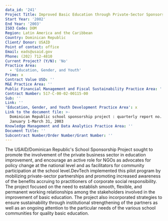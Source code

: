 ```yaml
---
data_id: '241'
Project Title: Improved Basic Education through Private-Sector Sponsorship of Public Schools
Start Year: '2002'
End Year: '2003'
ISO3 Code: DOM
Region: Latin America and the Caribbean
Country: Dominican Republic
Client/ Donor: USAID
Point of contact: office
Email: eads@usaid.gov
Phone: (202) 712-4810
Current Project? (Y/N): 'No'
Practice Area:
  - 'Education, Gender, and Youth'
Prime: x
Contract Value USD: ''
M&E Practice Area: ''
Public Financial Management and Fiscal Sustainability Practice Area: ''
Contract Number: 517-C-00-02-00115-00
Sub: ''
Link: ''
'Education, Gender, and Youth Development Practice Area': x
Link to the document file: >-
  Dominican Republic school sponsorship project : quarterly report no. 2,
  January 1-March 31, 2003
Knowledge Management and Data Analytics Practice Area: ''
Document Title: ''
Subcontract Number/Order Number/Grant Number: ''
---
```

The USAID/Dominican Republic's School Sponsorship Project sought to promote the involvement of the private business sector in education improvement, and encourage an active role for NGOs as advocates for policy change at the national level and as facilitators for community participation at the school level.DevTech implemented this pilot program by mobilizing private-sector partnerships and promoting increased awareness of the benefits accruing to practitioners of corporate social responsibility. The project focused on the need to establish smooth, flexible, and permanent working relationships among the stakeholders involved in the improvement of basic education. The project also incorporated strategies to ensure sustainability through institutional strengthening of the partners as well as an ongoing attention to the particular needs of the various school communities for quality basic education.